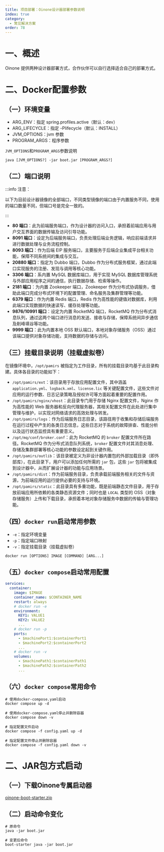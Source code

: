 ```yaml
---
title: 项目部署：Oinone设计器部署参数说明
index: true
category:
  - 常见解决方案
order: 78
---
```


# 一、概述
Oinone 提供两种设计器部署方式，合作伙伴可以自行选择适合自己的部署方式。

# 二、Docker配置参数
## （一）环境变量
+ ARG_ENV：指定 spring.profiles.active（默认：dev）
+ ARG_LIFECYCLE：指定 -Plifecycle（默认：INSTALL）
+ JVM_OPTIONS：jvm 参数
+ PROGRAM_ARGS：程序参数

`JVM_OPTIONS`和`PROGRAM_ARGS`参数说明

```shell
java [JVM_OPTIONS?] -jar boot.jar [PROGRAM_ARGS?]
```

## （二）端口说明
:::info 注意：

以下为目前设计器镜像的全部端口，不同类型镜像的端口由于内置服务不同，使用的端口数量不同，但端口号是完全一致的。

:::

+ **80 端口**：此为前端服务端口，作为设计器的访问入口，承担着前端应用与用户交互界面的数据传输及访问引导功能。
+ **8091 端口**：设定为后端服务端口，负责处理后端业务逻辑，响应前端请求并进行数据处理与业务流程控制。
+ **8093 端口**：作为后端 EIP 服务端口，主要服务于后端企业集成平台相关功能，保障不同系统间的集成与交互。
+ **20880 端口**：指定为 Dubbo 端口，Dubbo 作为分布式服务框架，通过此端口实现服务的注册、发现与调用等核心功能。
+ **3306 端口**：系内置 MySQL 数据库端口，用于实现 MySQL 数据库管理系统与外部应用程序之间的通信，执行数据存储、检索等操作。
+ **2181 端口**：为内置 Zookeeper 端口，Zookeeper 作为分布式协调服务，借助此端口完成分布式环境下的配置管理、命名服务及集群管理等功能。
+ **6379 端口**：作为内置 Redis 端口，Redis 作为高性能的键值对数据库，利用此端口实现数据的快速读写、缓存处理等功能。
+ **9876/10991 端口**：设定为内置 RocketMQ 端口，RocketMQ 作为分布式消息队列，通过这两个端口进行消息的发送、接收与存储，保障系统间异步通信及削峰填谷等功能。
+ **9999 端口**：此为内置本地 OSS 默认端口，本地对象存储服务（OSS）通过该端口提供对象存储功能，支持数据的存储与访问。

## （三）挂载目录说明（挂载虚拟卷）
在镜像环境中，`/opt/pamirs` 被指定为工作目录，所有的挂载目录均基于此目录构建。具体各目录的功能如下：

+ `/opt/pamirs/ext`：该目录用于存放应用配置文件，其中涵盖 `application.yml`、`logback.xml`、`license.lic` 等关键配置文件，这些文件对应用的运行参数、日志记录策略及授权许可等方面起着重要的配置作用。
+ `/opt/pamirs/nginx/vhost`：此目录专门用于存储 Nginx 配置文件，Nginx 作为高性能的 Web 服务器和反向代理服务器，其相关配置文件在此处进行集中管理与维护，以实现对网络请求的高效处理与转发。
+ `/opt/pamirs/logs`：作为后端服务日志目录，该路径用于收集和存储后端服务在运行过程中产生的各类日志信息，这些日志对于系统的故障排查、性能分析以及运行状态监控具有重要意义。
+ `/opt/mq/conf/broker.conf`：此为 RocketMQ 的 `broker` 配置文件所在路径。RocketMQ 作为分布式消息队列系统，`broker` 配置文件对其消息处理、存储及集群部署等核心功能的参数设定起到关键作用。
+ `/opt/pamirs/outlib`：该目录被定义为非设计器内置包的外部加载目录（即外部库），在此目录下，用户可以添加任何所需的 `jar` 包，这些 `jar` 包将被集成到设计器中，从而扩展设计器的功能与应用场景。
+ `/opt/pamirs/dist`：作为前端服务目录，负责承载前端服务相关的文件与资源，为前端应用的运行提供必要的支持与环境。
+ `/opt/pamirs/static`：此目录具有多重功能，既是前端静态文件目录，用于存放前端应用所依赖的各类静态资源文件；同时也是 `LOCAL` 类型的 OSS（对象存储服务）上传和下载目录，承担着本地对象存储服务中数据的传输与管理功能。

## （四）`docker run`启动常用参数
+ `-e`：指定环境变量
+ `-p`：指定端口映射
+ `-v`：指定挂载目录（挂载虚拟卷）

```shell
docker run [OPTIONS] IMAGE [COMMAND] [ARG...]
```

## （五）`docker compose`启动常用配置
```yaml
services:
  container:
    image: $IMAGE
    container_name: $CONTAINER_NAME
    restart: always
    # docker run -e
    environment:
      KEY1: VALUE1
      KEY2: VALUE2
      ...
    # docker run -p
    ports:
      - $machinePort1:$containerPort1
      - $machinePort2:$containerPort2
      ...
    # docker run -v
    volumes:
      - $machinePath1:$containerPath1
      - $machinePath2:$containerPath2
      ...
```

## （六）`docker compose`常用命令
```shell
# 使用docker-compose.yaml启动
docker compose up -d

# 使用docker-compose.yaml停止并删除容器
docker compose down -v

# 指定配置文件启动
docker compose -f config.yaml up -d

# 指定配置文件停止并删除容器
docker compose -f config.yaml down -v
```

# 二、JAR包方式启动
## （一）下载Oinone专属启动器
[oinone-boot-starter.zip](https://pamirs.oss-cn-hangzhou.aliyuncs.com/install/oinone-boot-starter.zip)

## （二）启动命令变化
```shell
# 原命令
java -jar boot.jar

# 变更后命令
boot-starter java -jar boot.jar
```

